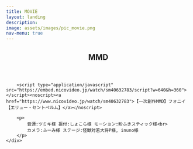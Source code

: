 ```yaml
---
title: MOVIE
layout: landing
description: 
image: assets/images/pic_movie.png
nav-menu: true
---
```


<!-- Main -->
<div id="main">

<!-- One -->
<section id="one">
	<div class="inner">
		<header class="major">
			<h2>MMD</h2>
		</header>

		<script type="application/javascript" src="https://embed.nicovideo.jp/watch/sm40632783/script?w=640&h=360"></script><noscript><a href="https://www.nicovideo.jp/watch/sm40632783">【一次創作MMD】フォニイ【エリュー・セントペルム】</a></noscript>

		<p>
			音源:ツミキ様 振付:しょこら様 モーション:粉ふきスティック様<br>
			カメラ:ふーみ様 ステージ:怪獣対若大将P様, inuno様
		</p>
	</div>
</section>
</div>
